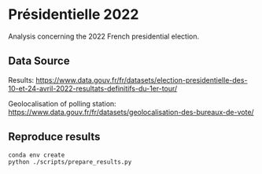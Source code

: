 # Présidentielle 2022

Analysis concerning the 2022 French presidential election.

 ## Data Source

Results: https://www.data.gouv.fr/fr/datasets/election-presidentielle-des-10-et-24-avril-2022-resultats-definitifs-du-1er-tour/

Geolocalisation of polling station: https://www.data.gouv.fr/fr/datasets/geolocalisation-des-bureaux-de-vote/

## Reproduce results

```
conda env create
python ./scripts/prepare_results.py
```
